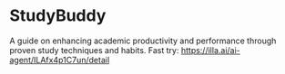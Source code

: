 # StudyBuddy
A guide on enhancing academic productivity and performance through proven study techniques and habits. 
Fast try: https://illa.ai/ai-agent/ILAfx4p1C7un/detail
